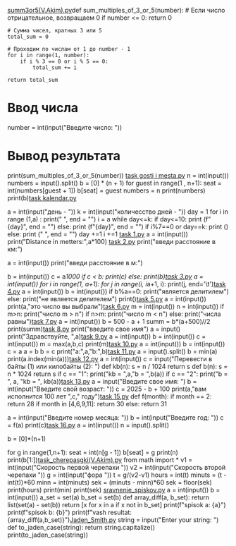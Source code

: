 [summ3or5(V.Akim).py](https://github.com/user-attachments/files/22369277/summ3or5.V.Akim.py)def sum_multiples_of_3_or_5(number):
    # Если число отрицательное, возвращаем 0
    if number <= 0:
        return 0

    # Сумма чисел, кратных 3 или 5
    total_sum = 0

    # Проходим по числам от 1 до number - 1
    for i in range(1, number):
        if i % 3 == 0 or i % 5 == 0:
            total_sum += i

    return total_sum


# Ввод числа
number = int(input("Введите число: "))

# Вывод результата
print(sum_multiples_of_3_or_5(number))
[task gosti i mesta.py](https://github.com/user-attachments/files/22369278/task.gosti.i.mesta.py)
n = int(input())
numbers = input().split()
b = [0] * (n + 1)
for guest in range(1 , n+1):
 seat = int(numbers[guest + 1])
 b[seat] = guest
 numbers = n
print(numbers)
print(b)[task kalendar.py](https://github.com/user-attachments/files/22369280/task.kalendar.py)

a = int(input("день - "))
k = int(input("количесство дней - "))
day = 1
for i in range (1,a) :
    print("   ", end = "")
i = a
while day<=k:
    if day<=10:
        print (f" {day}", end = "")
    else:
        print (f"{day}", end = "")
    if i%7==0 or day==k:
        print ()
    else:
        print ("  ", end = "")
    day +=1
    i +=1
[task 1.py](https://github.com/user-attachments/files/22369281/task.1.py)
a = int(input())
print("Distance in metters:",a*100)
[task 2.py](https://github.com/user-attachments/files/22369284/task.2.py)
print("введи расстояние в км:")

a = int(input())
print("введи расстояние в м:")

b = int(input())
c = a*1000
if c < b:
    print(c)
else:
    print(b)[task 3.py](https://github.com/user-attachments/files/22369286/task.3.py)
a = int(input())
for i in range(1, a+1):
     for j in range(i, i*a+1, i):
         print(j, end='\t')[task 4.py](https://github.com/user-attachments/files/22369287/task.4.py)
a = int(input())
b = int(input())
if b%a==0:
    print("является делитилем")
else:
    print("не является делителем")
     print()[task 5.py](https://github.com/user-attachments/files/22369293/task.5.py)
a = int(input())
print(a,"это число вы выбрали")[task 6.py](https://github.com/user-attachments/files/22369294/task.6.py)
m = int(input())
n = int(input())
if m>n:
    print("число m > n")
if n>m:
    print("число m < n")
else:
    print("числа равны")[task 7.py](https://github.com/user-attachments/files/22369295/task.7.py)
a = int(input())
b = 500 - a + 1
summ = b*(a+500)//2
print(summ)[task 8.py](https://github.com/user-attachments/files/22369297/task.8.py)
print("введите свое имя")
a = input()
print("Здравствуйте, ",a)[task 9.py](https://github.com/user-attachments/files/22369298/task.9.py)
a = int(input())
b = int(input())
c = int(input())
m = max(a,b,c)
print(m)[task 10.py](https://github.com/user-attachments/files/22369301/task.10.py)
a = int(input())
b = int(input())
c = a
a = b
b = c
print("a:",a,"b:",b)[task 11.py](https://github.com/user-attachments/files/22369305/task.11.py)
a = input().split()
b = min(a)
print(a.index(min(a)))[task 12.py](https://github.com/user-attachments/files/22369306/task.12.py)
a = int(input())
c = input("Перевести в байты (1) или килобайты (2): ")
def kb(n):
    s = n / 1024
    return s
def b(n):
    s = n * 1024
    return s
if c == "1":
    print("kb = ",a,"b = ",b(a))
if c == "2":
    print("b = ", a, "kb = ", kb(a))[task 13.py](https://github.com/user-attachments/files/22369307/task.13.py)
a = input("Введите свое имя: ")
b = int(input("Введите свой возраст: "))
c = 2025 - b + 100
print(a,"вам исполнится 100 лет  ",c," году")[task 15.py](https://github.com/user-attachments/files/22369310/task.15.py)
def f(month):
    if month == 2:
        return 28
    if month in [4,6,9,11]:
        return 30
    else:
        return 31

a = int(input("Введите номер месяца: "))
b = int(input("Введите год: "))
c = f(a)
print(c)[task 16.py](https://github.com/user-attachments/files/22369312/task.16.py)
a = int(input())
n = input().split()

b = [0]*(n+1)

for g in range(1,n+1):
    seat = int(n[g - 1])
    b[seat] = g
print(n)
print(b[1:])[task_cherepasgki(V.Akim).py](https://github.com/user-attachments/files/22369316/task_cherepasgki.V.Akim.py)
from math import *
v1 = int(input("Скорость первой черепахи "))
v2 = int(input("Скорость второй черепахи "))
g = int(input("фора "))
t = g/(v2-v1)
hours = int(t)
minuts = (t - int(t))*60
minn = int(minuts)
sek = (minuts - minn)*60
sek = floor(sek)
print(hours)
print(min)
print(sek)
[sravnenie_spiskov.py](https://github.com/user-attachments/files/22440555/sravnenie_spiskov.py)
a = int(input())
b = int(input())
a_set = set(a)
b_set = set(b)
def array_diff(a, b_set):
    return list(set(a) - set(b))
    return [x for x in a if x not in b_set]
print(f"spisok a: {a}")
print(f"spisok b: {b}")
print(f"vash resultat: {array_diff(a,b_set)}")[Jaden_Smith.py](https://github.com/user-attachments/files/22440556/Jaden_Smith.py)
string = input("Enter your string: ")
def to_jaden_case(string):
      return string.capitalize()
print(to_jaden_case(string))
